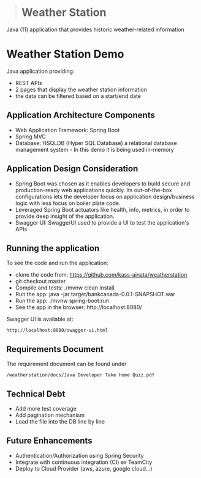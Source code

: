 > # Weather Station
Java (11) application that provides historic weather-related information

# Weather Station Demo
Java application providing:
- REST APIs
- 2 pages that display the weather station information
- the data can be filtered based on a start/end date

## Application Architecture Components
- Web Application Framework: Spring Boot
- Spring MVC
- Database: HSQLDB (Hyper SQL Database) a relational database management system - In this demo it is being used in-memory


## Application Design Consideration
- Spring Boot was chosen as it enables developers to build secure and production-ready web applications quickly. Its out-of-the-box configurations lets the developer focus on application design/business logic with less focus on boiler plate code.
- Leveraged Spring Boot actuators like health, info, metrics, in order to provide deep insight of the application.
- Swagger UI: SwaggerUI used to provide a UI to test the application's APIs

## Running the application
To see the code and run the application:
- clone the code from: https://github.com/kass-ainata/weatherstation
- git checkout master
- Compile and tests: ./mvnw clean install
- Run the app:  java -jar target/bankcanada-0.0.1-SNAPSHOT.war
- Run the app:  ./mvnw spring-boot:run
- See the app in the browser: http://localhost:8080/

Swagger UI is available at:
```
http://localhost:8080/swagger-ui.html
```

## Requirements Document
The requirement document can be found under
```
/weatherstation/docs/Java Developer Take Home Quiz.pdf
```

## Technical Debt
- Add more test coverage
- Add pagination mechanism
- Load the file into the DB line by line

## Future Enhancements
- Authentication/Authorization using Spring Security
- Integrate with continuous integration (CI) ex TeamCity
- Deploy to Cloud Provider (aws, azure, google cloud...)


